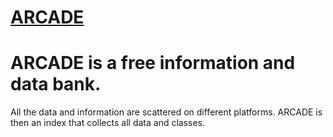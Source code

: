 # <a href="https://arcade-xyz.ml">ARCADE</a>
<h1>ARCADE is a free information and data bank.</h1> 
All the data and information are scattered on different platforms. ARCADE is then an index that collects all data and classes.
